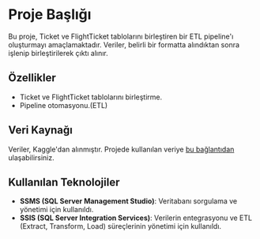 # Proje Başlığı

Bu proje, Ticket ve FlightTicket tablolarını birleştiren bir ETL pipeline'ı oluşturmayı amaçlamaktadır. Veriler, belirli bir formatta alındıktan sonra işlenip birleştirilerek çıktı alınır.

## Özellikler
- Ticket ve FlightTicket tablolarını birleştirme.
- Pipeline otomasyonu.(ETL)

## Veri Kaynağı
Veriler, Kaggle'dan alınmıştır. Projede kullanılan veriye [bu bağlantıdan](https://www.kaggle.com/code/prashantverma13/airline-data-analysis-using-sql/input) ulaşabilirsiniz.

## Kullanılan Teknolojiler
- **SSMS (SQL Server Management Studio)**: Veritabanı sorgulama ve yönetimi için kullanıldı.
- **SSIS (SQL Server Integration Services)**: Verilerin entegrasyonu ve ETL (Extract, Transform, Load) süreçlerinin yönetimi için kullanıldı.
